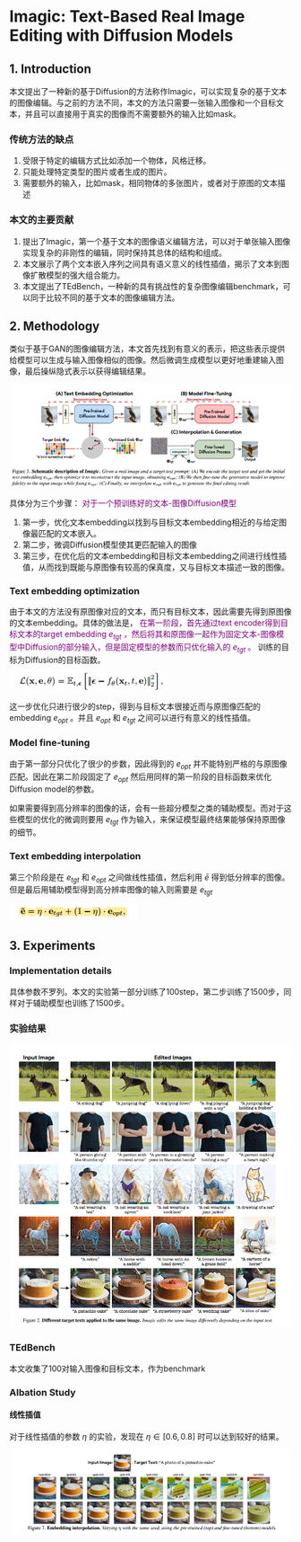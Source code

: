 # Imagic: Text-Based Real Image Editing with Diffusion Models

## 1. Introduction
本文提出了一种新的基于Diffusion的方法称作Imagic，可以实现复杂的基于文本的图像编辑。与之前的方法不同，本文的方法只需要一张输入图像和一个目标文本，并且可以直接用于真实的图像而不需要额外的输入比如mask。

### 传统方法的缺点
1. 受限于特定的编辑方式比如添加一个物体，风格迁移。
2. 只能处理特定类型的图片或者生成的图片。
3. 需要额外的输入，比如mask，相同物体的多张图片，或者对于原图的文本描述

### 本文的主要贡献
1. 提出了Imagic，第一个基于文本的图像语义编辑方法，可以对于单张输入图像实现复杂的非刚性的编辑，同时保持其总体的结构和组成。
2. 本文展示了两个文本嵌入序列之间具有语义意义的线性插值，揭示了文本到图像扩散模型的强大组合能力。
3. 本文提出了TEdBench，一种新的具有挑战性的复杂图像编辑benchmark，可以同于比较不同的基于文本的图像编辑方法。

## 2. Methodology
类似于基于GAN的图像编辑方法，本文首先找到有意义的表示，把这些表示提供给模型可以生成与输入图像相似的图像。然后微调生成模型以更好地重建输入图像，最后操纵隐式表示以获得编辑结果。

![img](res/031/001.png)

具体分为三个步骤：
<font color=purple>对于一个预训练好的文本-图像Diffusion模型</font>
1. 第一步，优化文本embedding以找到与目标文本embedding相近的与给定图像最匹配的文本嵌入。
2. 第二步，微调Diffusion模型使其更匹配输入的图像
3. 第三步，在优化后的文本embedding和目标文本embedding之间进行线性插值，从而找到既能与原图像有较高的保真度，又与目标文本描述一致的图像。

### Text embedding optimization
由于本文的方法没有原图像对应的文本，而只有目标文本，因此需要先得到原图像的文本embedding。具体的做法是，<font color=purple> 在第一阶段，首先通过text encoder得到目标文本的target embedding $e_{tgt}$ ，然后将其和原图像一起作为固定文本-图像模型中Diffusion的部分输入，但是固定模型的参数而只优化输入的 $e_{tgt}$ 。</font> 训练的目标为Diffusion的目标函数。

![img](res/031/002.png)

这一步优化只进行很少的step，得到与目标文本很接近而与原图像匹配的embedding $e_{opt}$ 。并且 $e_{opt}$ 和 $e_{tgt}$ 之间可以进行有意义的线性插值。

### Model fine-tuning
由于第一部分只优化了很少的步数，因此得到的 $e_{opt}$ 并不能特别严格的与原图像匹配。因此在第二阶段固定了 $e_{opt}$ 然后用同样的第一阶段的目标函数来优化Diffusion model的参数。

如果需要得到高分辨率的图像的话，会有一些超分模型之类的辅助模型。而对于这些模型的优化的微调则要用 $e_{tgt}$ 作为输入，来保证模型最终结果能够保持原图像的细节。

### Text embedding interpolation
第三个阶段是在 $e_{tgt}$ 和 $e_{opt}$ 之间做线性插值，然后利用 $\bar{e}$ 得到低分辨率的图像。但是最后用辅助模型得到高分辨率图像的输入则需要是 $e_{tgt}$

![img](res/031/003.png)

## 3. Experiments

### Implementation details
具体参数不罗列。本文的实验第一部分训练了100step，第二步训练了1500步，同样对于辅助模型也训练了1500步。

### 实验结果

![img](res/031/004.png)

### TEdBench
本文收集了100对输入图像和目标文本，作为benchmark

### Albation Study
#### 线性插值
对于线性插值的参数 $\eta$ 的实验，发现在 $\eta \in [0.6,0.8]$ 时可以达到较好的结果。

![img](res/031/005.png)
